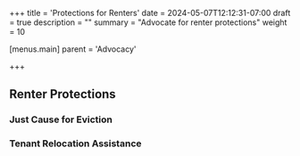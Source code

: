 +++
title = 'Protections for Renters'
date = 2024-05-07T12:12:31-07:00
draft = true
description = ""
summary = "Advocate for renter protections"
weight = 10

[menus.main]
    parent = 'Advocacy'

+++

## Renter Protections


### Just Cause for Eviction


### Tenant Relocation Assistance
